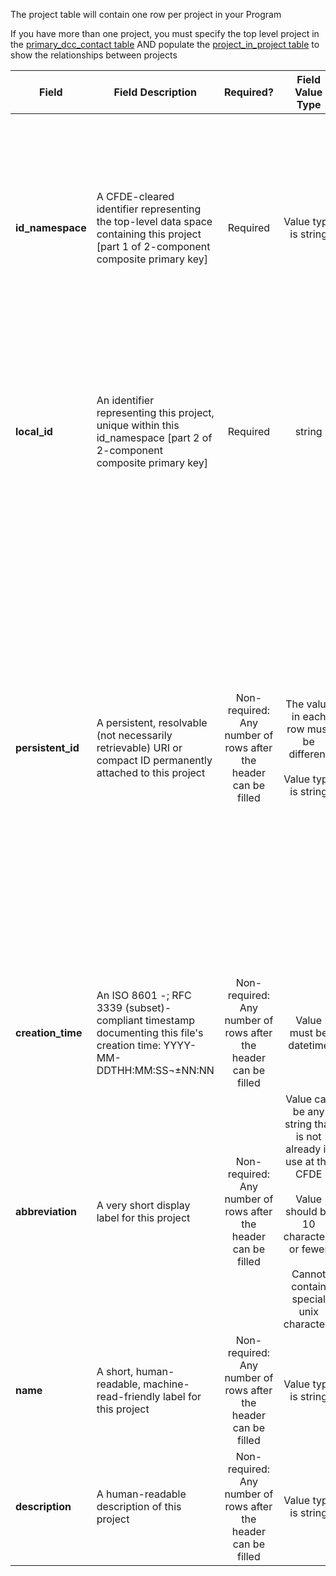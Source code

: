 The project table will contain one row per project in your Program

If you have more than one project, you must specify the top level project in the [primary_dcc_contact table](./TableInfo:-primary_dcc_contact.tsv) AND populate the [project_in_project table](./TableInfo:project_in_project) to show the relationships between projects


Field | Field Description | Required? | Field Value Type | Extra Info 
------|-------------------|:-----------:|:-------------:|------------
**id_namespace** | A CFDE-cleared identifier representing the top-level data space containing this project [part 1 of 2-component composite primary key] | Required | Value type is string | `id_namespace` is a unique URI prefix pre-registered with CFDE and attached to your program (or a subset of your program) that identifies anything labeled with it as belonging to you. Please see the [technical documentation](https://docs.nih-cfde.org/en/latest/c2m2/draft-C2M2_specification/#c2m2-identifiers) for a full discussion of how this information is built and used.
**local_id** | An identifier representing this project, unique within this id_namespace [part 2 of 2-component composite primary key] | Required | string | The string formed by concatenating the `id_namespace` and `local_id` field values must be unique for each row in this table. Please see the [technical documentation](https://docs.nih-cfde.org/en/latest/c2m2/draft-C2M2_specification/#c2m2-identifiers) for a full discussion of how this information is to be used.
**persistent_id** | A persistent, resolvable (not necessarily retrievable) URI or compact ID permanently attached to this project | Non-required: Any number of rows after the header can be filled | The value in each row must be different<br /><br />   Value type is string | Meant to serve as a permanent address to which landing pages (which summarize metadata associated with this project) and other relevant annotations and functions can optionally be attached, including information enabling resolution to a network location from which the file can be downloaded. Actual network locations must not be embedded directly within this identifier: one level of indirection is required in order to protect persistent_id values from changes in network location over time as files are moved around.
**creation_time** | An ISO 8601 -; RFC 3339 (subset)-compliant timestamp documenting this file's creation time: YYYY-MM-DDTHH:MM:SS¬±NN:NN | Non-required: Any number of rows after the header can be filled | Value must be datetime  | Example valid dates: <br /> `2021-01-08`<br />  `2021-01-08T00:45:40Z`<br />  `2021-01-08T00:45:40+00:00`| 
**abbreviation** | A very short display label for this project |Non-required: Any number of rows after the header can be filled  | Value can be any string that is not already in use at the CFDE <br /><br />  Value should be 10 characters or fewer <br /><br /> Cannot contain special unix characters| This is the display abbreviation for this project in the portal
**name** | A short, human-readable, machine-read-friendly label for this project | Non-required: Any number of rows after the header can be filled  | Value type is string | This is the display name for this project in the portal
**description** | A human-readable description of this project |  Non-required: Any number of rows after the header can be filled  | Value type is string | This is the display description for this project in the portal